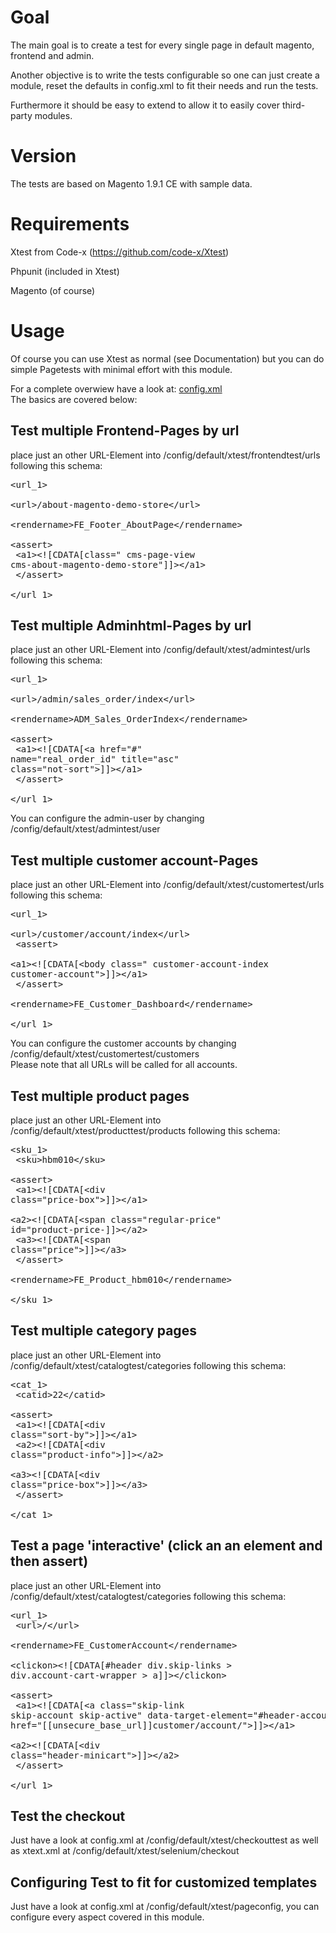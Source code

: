 # Goal

The main goal is to create a test for every single page in default magento, frontend and admin.

Another objective is to write the tests configurable so one can just create a module, reset the defaults in config.xml to fit their needs and run the tests.

Furthermore it should be easy to extend to allow it to easily cover third-party modules.

# Version

The tests are based on Magento 1.9.1 CE with sample data.

# Requirements

Xtest from Code-x (https://github.com/code-x/Xtest)

Phpunit (included in Xtest)

Magento (of course)

# Usage

Of course you can use Xtest as normal (see Documentation) but you can do simple Pagetests with minimal effort with this module.<br/>

For a complete overwiew have a look at: [config.xml](https://raw.githubusercontent.com/tobihille/tt_magetest/master/app/code/community/Tt/MageTest/etc/config.xml "config.xml")<br/>
The basics are covered below:<br/>

## Test multiple Frontend-Pages by url

place just an other URL-Element into /config/default/xtest/frontendtest/urls following this schema: <pre>&lt;url_1&gt;<br/>
  &lt;url&gt;/about-magento-demo-store&lt;/url&gt;<br/>
  &lt;rendername&gt;FE_Footer_AboutPage&lt;/rendername&gt;<br/>
  &lt;assert&gt;<br/>
  &lt;a1&gt;&lt;![CDATA[class=" cms-page-view cms-about-magento-demo-store"]]&gt;&lt;/a1&gt;<br/>
  &lt;/assert&gt;<br/>
&lt;/url_1&gt;</pre>

## Test multiple Adminhtml-Pages by url

place just an other URL-Element into /config/default/xtest/admintest/urls following this schema: <pre>&lt;url_1&gt;<br/>
  &lt;url&gt;/admin/sales_order/index&lt;/url&gt;<br/>
  &lt;rendername&gt;ADM_Sales_OrderIndex&lt;/rendername&gt;<br/>
  &lt;assert&gt;<br/>
    &lt;a1&gt;&lt;![CDATA[&lt;a href="#" name="real_order_id" title="asc" class="not-sort"&gt;]]&gt;&lt;/a1&gt;<br/>
  &lt;/assert&gt;<br/>
&lt;/url_1&gt;</pre>
You can configure the admin-user by changing /config/default/xtest/admintest/user

## Test multiple customer account-Pages

place just an other URL-Element into /config/default/xtest/customertest/urls following this schema: <pre>&lt;url_1&gt;<br/>
  &lt;url&gt;/customer/account/index&lt;/url&gt;<br/>
  &lt;assert&gt;<br/>
  &lt;a1&gt;&lt;![CDATA[&lt;body class=" customer-account-index customer-account"&gt;]]&gt;&lt;/a1&gt;<br/>
  &lt;/assert&gt;<br/>
  &lt;rendername&gt;FE_Customer_Dashboard&lt;/rendername&gt;<br/>
&lt;/url_1&gt;</pre>
You can configure the customer accounts by changing /config/default/xtest/customertest/customers<br/>
Please note that all URLs will be called for all accounts.

## Test multiple product pages

place just an other URL-Element into /config/default/xtest/producttest/products following this schema: <pre>&lt;sku_1&gt;<br/>
  &lt;sku&gt;hbm010&lt;/sku&gt;<br/>
  &lt;assert&gt;<br/>
  &lt;a1&gt;&lt;![CDATA[&lt;div class="price-box"&gt;]]&gt;&lt;/a1&gt;<br/>
  &lt;a2&gt;&lt;![CDATA[&lt;span class="regular-price" id="product-price-]]&gt;&lt;/a2&gt;<br/>
  &lt;a3&gt;&lt;![CDATA[&lt;span class="price"&gt;]]&gt;&lt;/a3&gt;<br/>
  &lt;/assert&gt;<br/>
  &lt;rendername&gt;FE_Product_hbm010&lt;/rendername&gt;<br/>
&lt;/sku_1&gt;</pre>

## Test multiple category pages

place just an other URL-Element into /config/default/xtest/catalogtest/categories following this schema: <pre>&lt;cat_1&gt;<br/>
  &lt;catid&gt;22&lt;/catid&gt;<br/>
  &lt;assert&gt;<br/>
  &lt;a1&gt;&lt;![CDATA[&lt;div class="sort-by"&gt;]]&gt;&lt;/a1&gt;<br/>
  &lt;a2&gt;&lt;![CDATA[&lt;div class="product-info"&gt;]]&gt;&lt;/a2&gt;<br/>
  &lt;a3&gt;&lt;![CDATA[&lt;div class="price-box"&gt;]]&gt;&lt;/a3&gt;<br/>
  &lt;/assert&gt;<br/>
&lt;/cat_1&gt;</pre>


## Test a page 'interactive' (click an an element and then assert)

place just an other URL-Element into /config/default/xtest/catalogtest/categories following this schema: <pre>&lt;url_1&gt;<br/>
  &lt;url&gt;/&lt;/url&gt;<br/>
  &lt;rendername&gt;FE_CustomerAccount&lt;/rendername&gt;<br/>
  &lt;clickon&gt;&lt;![CDATA[#header div.skip-links &gt; div.account-cart-wrapper &gt; a]]&gt;&lt;/clickon&gt;<br/>
  &lt;assert&gt;<br/>
    &lt;a1&gt;&lt;![CDATA[&lt;a class="skip-link skip-account skip-active" data-target-element="#header-account" href="[[unsecure_base_url]]customer/account/"&gt;]]&gt;&lt;/a1&gt;<br/>
    &lt;a2&gt;&lt;![CDATA[&lt;div class="header-minicart"&gt;]]&gt;&lt;/a2&gt;<br/>
  &lt;/assert&gt;<br/>
&lt;/url_1&gt;</pre>

## Test the checkout

Just have a look at config.xml at /config/default/xtest/checkouttest as well as xtext.xml at /config/default/xtest/selenium/checkout

## Configuring Test to fit for customized templates

Just have a look at config.xml at /config/default/xtest/pageconfig, you can configure every aspect covered in this module.
